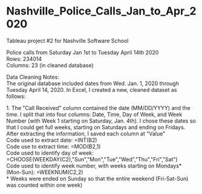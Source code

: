 # Nashville_Police_Calls_Jan_to_Apr_2020
Tableau project #2 for Nashville Software School

<p>Police calls from Saturday Jan 1st to Tuesday April 14th 2020<br>
Rows:  234014<br>
Columns: 23 (in cleaned database)<br>
</p>
<p>Data Cleaning Notes:<br>
The original database included dates from Wed. Jan. 1, 2020 through Tuesday April 14, 2020. In Excel, I created a new, cleaned dataset as follows:<br></p>
<p>1. The "Call Received" column contained the date (MM/DD/YYYY) and the time. I split that into four columns:  Date, Time, Day of Week, and Week Number (with Week 1 starting on Saturday, Jan. 4th). I chose these dates so that I could get full weeks, starting on Saturdays and ending on Fridays.  After extracting the information, I saved each column at "Value"<br>
     Code used to extract date:  =INT(B2)<br>
     Code use to extract time: =MOD(B2,1)<br>
     Code used to identify day of week:  =CHOOSE(WEEKDAY(C2),"Sun","Mon","Tue","Wed","Thu","Fri","Sat")<br>
     Code used to identify week number, with weeks starting on Mondays* (Mon-Sun):  =WEEKNUM(C2,2)<br>
     * Weeks were ended on Sunday so that the entire weekend (Fri-Sat-Sun) was counted within one week)<br></p>
 
     


